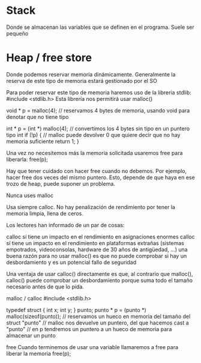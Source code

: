 # Stack
Donde se almacenan las variables que se definen en el programa.
Suele ser pequeño

# Heap / free store
Donde podemos reservar memoria dinámicamente.
Generalmente la reserva de este tipo de memoria estará gestionado por el SO

Para poder reservar este tipo de memoria haremos uso de la libreria stdlib:
#include <stdlib.h>
Esta librería nos permitirá usar malloc()

void * p = malloc(4); // reservamos 4 bytes de memoria, usando void para denotar que no tiene tipo

int * p = (int *) malloc(4); // convertimos los 4 bytes sin tipo en un puntero tipo int
if (!p) { // malloc puede devolver 0 que quiere decir que no hay memoria suficiente
  return 1;
}


Una vez no necesitemos más la memoria solicitada usaremos free para liberarla:
free(p);

Hay que tener cuidado con hacer free cuando no debemos.
Por ejemplo, hacer free dos veces del mismo puntero. Esto, depende de que haya en ese trozo de heap, puede suponer un problema.




Nunca uses malloc

Usa siempre calloc. No hay penalización de rendimiento por tener la memoria limpia, llena de ceros.

Los lectores han informado de un par de cosas:

calloc sí tiene un impacto en el rendimiento en asignaciones enormes
calloc sí tiene un impacto en el rendimiento en plataformas extrañas (sistemas empotrados, videoconsolas, hardware de 30 años de antigüedad, …)
una buena razón para no usar malloc() es que no puede comprobar si hay un desbordamiento y es un potencial fallo de seguridad

Una ventaja de usar calloc() directamente es que, al contrario que malloc(), calloc() puede comprobar un desbordamiento porque suma todo el tamaño necesario antes de que lo pida.


malloc / calloc
#include <stdlib.h>

typedef struct {
  int x;
  int y;
} punto;
punto * p = (punto *) malloc(sizeof(punto));
// reservamos un hueco en memoria del tamaño del struct "punto"
// malloc nos devuelve un puntero, del que hacemos cast a "punto"
// en p tendremos un puntero a un hueco de memoria para almacenar un punto


free
Cuando terminemos de usar una variable llamaremos a free para liberar la memoria
free(p);
